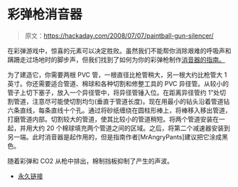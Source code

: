 # 彩弹枪消音器

> 原文：<https://hackaday.com/2008/07/07/paintball-gun-silencer/>

在彩弹游戏中，惊喜的元素可以决定胜败。虽然我们不能帮你消除艰难的呼吸声和蹒跚走过场地时的脚步声，但我们找到了如何为你的彩弹枪制作[消音器的指南。](http://www.instructables.com/id/How-to-make-a-paintball-silencer/)

为了建造它，你需要两根 PVC 管，一根直径比枪管稍大，另一根大约比枪管大 1 英寸。你还需要适合管道、棉球和各种切割和修整工具的 PVC 异径管。从较小的管子上切下塞子，放入一个异径管中，将异径管锤入位。在距离异径管约 1”处切割管道，注意尽可能使切割均匀(垂直于管道长度)。现在用最小的钻头沿着管道钻六条直线，每条直线十个孔。通过将砂纸缠绕在圆柱形棒上，将棒移入移出管道，打磨管道内部。切割较大的管道，使其比较小的管道稍短。将两个管道安装在一起，并用大约 20 个棉球填充两个管道之间的区域。之后，将第二个减速器安装到另一端。此时消音器是起作用的，但是指南作者[MrAngryPants]建议把它涂成黑色。

随着彩弹和 CO2 从枪中排出，棉制挡板抑制了产生的声波。

*   [永久链接](http://www.instructables.com/id/How-to-make-a-paintball-silencer/)